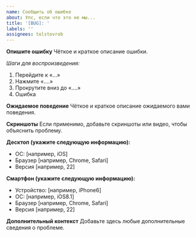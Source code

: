 ```yaml
---
name: Сообщить об ошибке
about: Упс, если что это не мы...
title: '[BUG]: '
labels: ''
assignees: tolstovrob
---
```


**Опишите ошибку**
Чёткое и краткое описание ошибки.

_Шаги для воспроизведения:_

1. Перейдите к «...»
2. Нажмите «....»
3. Прокрутите вниз до «....»
4. Ошибка

**Ожидаемое поведение**
Чёткое и краткое описание ожидаемого вами поведения.

**Скриншоты**
Если применимо, добавьте скриншоты или видео, чтобы объяснить проблему.

**Десктоп (укажите следующую информацию):**

- ОС: [например, iOS]
- Браузер [например, Chrome, Safari]
- Версия [например, 22]

**Смартфон (укажите следующую информацию):**

- Устройство: [например, iPhone6]
- ОС: [например, iOS8.1]
- Браузер [например, Chrome, Safari]
- Версия [например, 22]

**Дополнительный контекст**
Добавьте здесь любые дополнительные сведения о проблеме.
